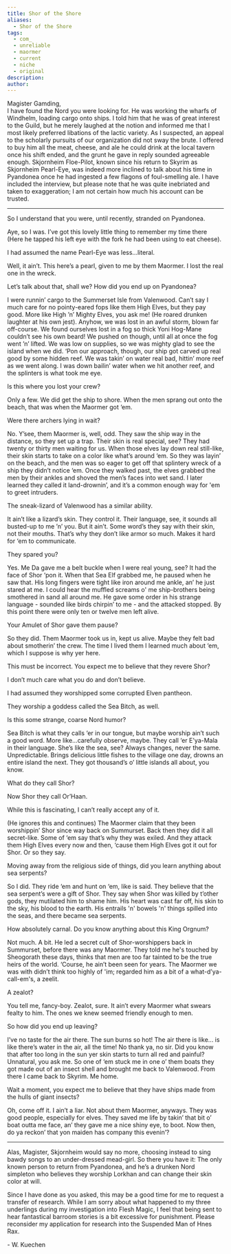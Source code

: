 ```yaml
---
title: Shor of the Shore
aliases:
  - Shor of the Shore
tags:
  - com_
  - unreliable
  - maormer
  - current
  - niche
  - original
description: 
author:
---
```

Magister Gamding,  
I have found the Nord you were looking for. He was working the wharfs of Windhelm, loading cargo onto ships. I told him that he was of great interest to the Guild, but he merely laughed at the notion and informed me that I most likely preferred libations of the lactic variety. As I suspected, an appeal to the scholarly pursuits of our organization did not sway the brute. I offered to buy him all the meat, cheese, and ale he could drink at the local tavern once his shift ended, and the grunt he gave in reply sounded agreeable enough. Skjornheim Floe-Pilot, known since his return to Skyrim as Skjornheim Pearl-Eye, was indeed more inclined to talk about his time in Pyandonea once he had ingested a few flagons of foul-smelling ale. I have included the interview, but please note that he was quite inebriated and taken to exaggeration; I am not certain how much his account can be trusted.  

---  
  
So I understand that you were, until recently, stranded on Pyandonea.  
  
Aye, so I was. I’ve got this lovely little thing to remember my time there (Here he tapped his left eye with the fork he had been using to eat cheese).  
  
I had assumed the name Pearl-Eye was less...literal.  
  
Well, it ain’t. This here’s a pearl, given to me by them Maormer. I lost the real one in the wreck.  
  
Let’s talk about that, shall we? How did you end up on Pyandonea?  
  
I were runnin’ cargo to the Summerset Isle from Valenwood. Can’t say I much care for no pointy-eared fops like them High Elves, but they pay good. More like High ’n’ Mighty Elves, you ask me! (He roared drunken laughter at his own jest). Anyhow, we was lost in an awful storm, blown far off-course. We found ourselves lost in a fog so thick Yoni Hog-Mane couldn’t see his own beard! We pushed on though, until all at once the fog went ’n’ lifted. We was low on supplies, so we was mighty glad to see the island when we did. ‘Pon our approach, though, our ship got carved up real good by some hidden reef. We was takin’ on water real bad, hittin’ more reef as we went along. I was down bailin’ water when we hit another reef, and the splinters is what took me eye.  
  
Is this where you lost your crew?  
  
Only a few. We did get the ship to shore. When the men sprang out onto the beach, that was when the Maormer got ‘em.  
  
Were there archers lying in wait?  
  
No. Y’see, them Maormer is, well, odd. They saw the ship way in the distance, so they set up a trap. Their skin is real special, see? They had twenty or thirty men waiting for us. When those elves lay down real still-like, their skin starts to take on a color like what’s around ‘em. So they was layin’ on the beach, and the men was so eager to get off that splintery wreck of a ship they didn’t notice ‘em. Once they walked past, the elves grabbed the men by their ankles and shoved the men’s faces into wet sand. I later learned they called it land-drownin’, and it’s a common enough way for 'em to greet intruders.  
  
The sneak-lizard of Valenwood has a similar ability.  
  
It ain’t like a lizard’s skin. They control it. Their language, see, it sounds all busted-up to me ’n’ you. But it ain’t. Some word’s they say with their skin, not their mouths. That’s why they don’t like armor so much. Makes it hard for ‘em to communicate.  
  
They spared you?  
  
Yes. Me Da gave me a belt buckle when I were real young, see? It had the face of Shor ‘pon it. When that Sea Elf grabbed me, he paused when he saw that. His long fingers were tight like iron around me ankle, an’ he just stared at me. I could hear the muffled screams o' me ship-brothers being smothered in sand all around me. He gave some order in his strange language - sounded like birds chirpin’ to me - and the attacked stopped. By this point there were only ten or twelve men left alive.  
  
Your Amulet of Shor gave them pause?  
  
So they did. Them Maormer took us in, kept us alive. Maybe they felt bad about smotherin’ the crew. The time I lived them I learned much about ‘em, which I suppose is why yer here.  
  
This must be incorrect. You expect me to believe that they revere Shor?  
  
I don’t much care what you do and don’t believe.  
  
I had assumed they worshipped some corrupted Elven pantheon.  
  
They worship a goddess called the Sea Bitch, as well.  
  
Is this some strange, coarse Nord humor?  
  
Sea Bitch is what they calls ‘er in our tongue, but maybe worship ain’t such a good word. More like…carefully observe, maybe. They call ‘er E'ya-Mala in their language. She’s like the sea, see? Always changes, never the same. Unpredictable. Brings delicious little fishes to the village one day, drowns an entire island the next. They got thousand’s o’ little islands all about, you know.  
  
What do they call Shor?  
  
Now Shor they call Or’Haan.  
  
While this is fascinating, I can’t really accept any of it.  
  
(He ignores this and continues) The Maormer claim that they been worshippin’ Shor since way back on Summurset. Back then they did it all secret-like. Some of ‘em say that’s why they was exiled. And they attack them High Elves every now and then, ‘cause them High Elves got it out for Shor. Or so they say.  
  
Moving away from the religious side of things, did you learn anything about sea serpents?  
  
So I did. They ride ‘em and hunt on ‘em, like is said. They believe that the sea serpent’s were a gift of Shor. They say when Shor was killed by t’other gods, they mutilated him to shame him. His heart was cast far off, his skin to the sky, his blood to the earth. His entrails 'n' bowels 'n' things spilled into the seas, and there became sea serpents.  
  
How absolutely carnal. Do you know anything about this King Orgnum?  
  
Not much. A bit. He led a secret cult of Shor-worshippers back in Summurset, before there was any Maormer. They told me he's touched by Sheogorath these days, thinks that men are too far tainted to be the true heirs of the world. ‘Course, he ain’t been seen for years. The Maormer we was with didn’t think too highly of 'im; regarded him as a bit of a what-d’ya-call-em's, a zeelit.  
  
A zealot?  
  
You tell me, fancy-boy. Zealot, sure. It ain’t every Maormer what swears fealty to him. The ones we knew seemed friendly enough to men.  
  
So how did you end up leaving?  
  
I’ve no taste for the air there. The sun burns so hot! The air there is like... is like there’s water in the air, all the time! No thank ya, no sir. Did you know that after too long in the sun yer skin starts to turn all red and painful? Unnatural, you ask me. So one of ‘em stuck me in one o’ them boats they got made out of an insect shell and brought me back to Valenwood. From there I came back to Skyrim. Me home.  
  
Wait a moment, you expect me to believe that they have ships made from the hulls of giant insects?  
  
Oh, come off it. I ain’t a liar. Not about them Maormer, anyways. They was good people, especially for elves. They saved me life by takin’ that bit o’ boat outta me face, an’ they gave me a nice shiny eye, to boot. Now then, do ya reckon’ that yon maiden has company this evenin’?  
  
---  
  
Alas, Magister, Skjornheim would say no more, choosing instead to sing bawdy songs to an under-dressed mead-girl. So there you have it: The only known person to return from Pyandonea, and he’s a drunken Nord simpleton who believes they worship Lorkhan and can change their skin color at will.  
  
Since I have done as you asked, this may be a good time for me to request a transfer of research. While I am sorry about what happened to my three underlings during my investigation into Flesh Magic, I feel that being sent to hear fantastical barroom stories is a bit excessive for punishment. Please reconsider my application for research into the Suspended Man of Hnes Rax.  
  
\- W. Kuechen